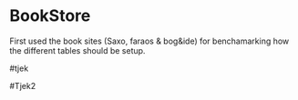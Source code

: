 # BookStore
First used the book sites (Saxo, faraos & bog&ide) for benchamarking how the different tables should be setup. 

#tjek


#Tjek2


